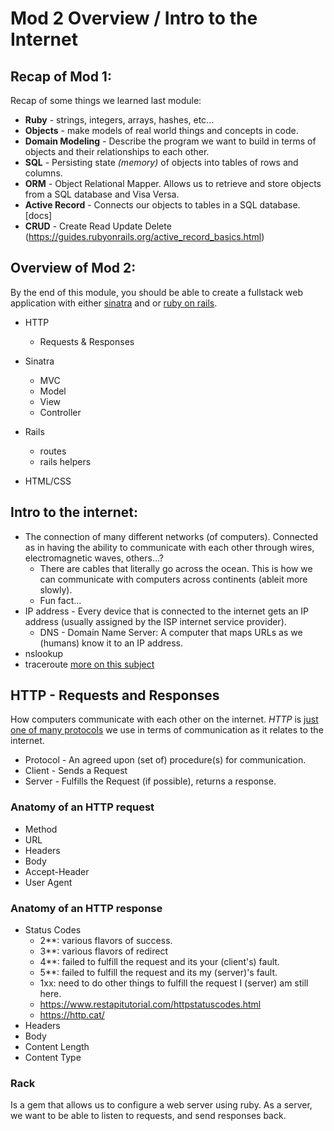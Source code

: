 # Mod 2 Overview / Intro to the Internet

## Recap of Mod 1:
Recap of some things we learned last module:
* **Ruby** - strings, integers, arrays, hashes, etc...
* **Objects** - make models of real world things and concepts in code.
* **Domain Modeling** - Describe the program we want to build in terms of objects and their relationships to each other.
* **SQL** - Persisting state *(memory)* of objects into tables of rows and columns.
* **ORM** - Object Relational Mapper. Allows us to retrieve and store objects from a SQL database and Visa Versa. 
* **Active Record** - Connects our objects to tables in a SQL database. [docs]
* **CRUD** - Create Read Update Delete
(https://guides.rubyonrails.org/active_record_basics.html)

## Overview of Mod 2:
By the end of this module, you should be able to create a fullstack web application with either [sinatra](http://sinatrarb.com/) and or [ruby on rails](https://guides.rubyonrails.org/index.html).
* HTTP
  * Requests & Responses

* Sinatra
  * MVC
  * Model
  * View
  * Controller

* Rails
  * routes
  * rails helpers

* HTML/CSS

## Intro to the internet:
* The connection of many different networks (of computers). Connected as in having the ability to communicate with each other through wires, electromagnetic waves, others...?
  * There are cables that literally go across the ocean. This is how we can communicate with computers across continents (ableit more slowly).
  * Fun fact...
* IP address - Every device that is connected to the internet gets an IP address (usually assigned by the ISP internet service provider).
  * DNS - Domain Name Server: A computer that maps URLs as we (humans) know it to an IP address.
* nslookup
* traceroute
[more on this subject](https://www.youtube.com/watch?v=n_KghQP86Sw)

## HTTP - Requests and Responses
How computers communicate with each other on the internet. *HTTP* is [just one of many protocols](https://en.wikipedia.org/wiki/Internet_protocol_suite) we use in terms of communication as it relates to the internet.
* Protocol - An agreed upon (set of) procedure(s) for communication.
* Client - Sends a Request
* Server - Fulfills the Request (if possible), returns a response.

### Anatomy of an HTTP request
* Method
* URL
* Headers
* Body
* Accept-Header
* User Agent

### Anatomy of an HTTP response
* Status Codes
  * 2**: various flavors of success.
  * 3**: various flavors of redirect
  * 4**: failed to fulfill the request and its your (client's) fault.
  * 5**: failed to fulfill the request and its my (server)'s fault.
  * 1xx: need to do other things to fulfill the request I (server) am still 
  here.
  * https://www.restapitutorial.com/httpstatuscodes.html
  * https://http.cat/
* Headers
* Body
* Content Length
* Content Type

### Rack
Is a gem that allows us to configure a web server using ruby. As a server, we want to be able to listen to requests, and send responses back.
